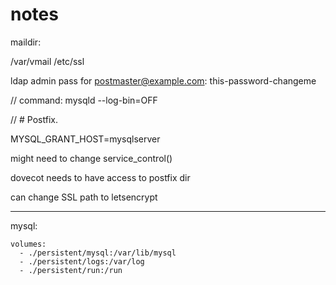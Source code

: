# notes

maildir:

/var/vmail
/etc/ssl

ldap admin pass for postmaster@example.com: this-password-changeme

// command: mysqld --log-bin=OFF

// # Postfix.

MYSQL_GRANT_HOST=mysqlserver

might need to change service_control()

dovecot needs to have access to postfix dir

can change SSL path to letsencrypt


----------


mysql:

    volumes:
      - ./persistent/mysql:/var/lib/mysql
      - ./persistent/logs:/var/log
      - ./persistent/run:/run

